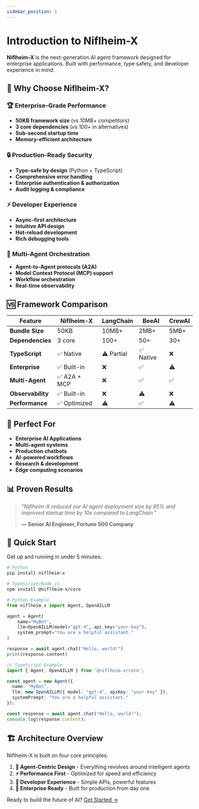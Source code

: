 ```yaml
---
sidebar_position: 1
---
```


# Introduction to Niflheim-X

**Niflheim-X** is the next-generation AI agent framework designed for enterprise applications. Built with performance, type safety, and developer experience in mind.

## 🚀 Why Choose Niflheim-X?

### **🏆 Enterprise-Grade Performance**
- **50KB framework size** (vs 10MB+ competitors)
- **3 core dependencies** (vs 100+ in alternatives)
- **Sub-second startup time**
- **Memory-efficient architecture**

### **🔒 Production-Ready Security**
- **Type-safe by design** (Python + TypeScript)
- **Comprehensive error handling**
- **Enterprise authentication & authorization**
- **Audit logging & compliance**

### **⚡ Developer Experience**
- **Async-first architecture**
- **Intuitive API design**
- **Hot-reload development**
- **Rich debugging tools**

### **🤖 Multi-Agent Orchestration**
- **Agent-to-Agent protocols (A2A)**
- **Model Context Protocol (MCP) support**
- **Workflow orchestration**
- **Real-time observability**

## 🆚 Framework Comparison

| Feature | **Niflheim-X** | LangChain | BeeAI | CrewAI |
|---------|----------------|-----------|-------|--------|
| **Bundle Size** | 50KB | 10MB+ | 2MB+ | 5MB+ |
| **Dependencies** | 3 core | 100+ | 50+ | 30+ |
| **TypeScript** | ✅ Native | ⚠️ Partial | ✅ Native | ❌ |
| **Enterprise** | ✅ Built-in | ❌ | ✅ | ⚠️ |
| **Multi-Agent** | ✅ A2A + MCP | ❌ | ✅ | ✅ |
| **Observability** | ✅ Built-in | ❌ | ⚠️ | ❌ |
| **Performance** | ✅ Optimized | ⚠️ | ✅ | ⚠️ |

## 🎯 Perfect For

- **Enterprise AI Applications**
- **Multi-agent systems**
- **Production chatbots**
- **AI-powered workflows**
- **Research & development**
- **Edge computing scenarios**

## 📊 Proven Results

> *"Niflheim-X reduced our AI agent deployment size by 95% and improved startup time by 10x compared to LangChain."*
> 
> **— Senior AI Engineer, Fortune 500 Company**

## 🚀 Quick Start

Get up and running in under 5 minutes:

```bash
# Python
pip install niflheim-x

# TypeScript/Node.js  
npm install @niflheim-x/core
```

```python
# Python Example
from niflheim_x import Agent, OpenAILLM

agent = Agent(
    name="MyBot",
    llm=OpenAILLM(model="gpt-4", api_key="your-key"),
    system_prompt="You are a helpful assistant."
)

response = await agent.chat("Hello, world!")
print(response.content)
```

```typescript
// TypeScript Example
import { Agent, OpenAILLM } from '@niflheim-x/core';

const agent = new Agent({
  name: "MyBot",
  llm: new OpenAILLM({ model: "gpt-4", apiKey: "your-key" }),
  systemPrompt: "You are a helpful assistant."
});

const response = await agent.chat("Hello, world!");
console.log(response.content);
```

## 🏗️ Architecture Overview

Niflheim-X is built on four core principles:

1. **🧠 Agent-Centric Design** - Everything revolves around intelligent agents
2. **⚡ Performance First** - Optimized for speed and efficiency  
3. **🔧 Developer Experience** - Simple APIs, powerful features
4. **🏢 Enterprise Ready** - Built for production from day one

Ready to build the future of AI? [Get Started →](./getting-started)